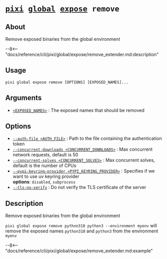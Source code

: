 # <code>[pixi](../../../pixi.md) [global](../../global.md) [expose](../expose.md) remove</code>

## About
Remove exposed binaries from the global environment

--8<-- "docs/reference/cli/pixi/global/expose/remove_extender.md:description"

## Usage
```
pixi global expose remove [OPTIONS] [EXPOSED_NAMES]...
```

## Arguments
- <a id="arg-<EXPOSED_NAMES>" href="#arg-<EXPOSED_NAMES>">`<EXPOSED_NAMES>`</a>
:  The exposed names that should be removed

## Options
- <a id="arg---auth-file" href="#arg---auth-file">`--auth-file <AUTH_FILE>`</a>
:  Path to the file containing the authentication token
- <a id="arg---concurrent-downloads" href="#arg---concurrent-downloads">`--concurrent-downloads <CONCURRENT_DOWNLOADS>`</a>
:  Max concurrent network requests, default is 50
- <a id="arg---concurrent-solves" href="#arg---concurrent-solves">`--concurrent-solves <CONCURRENT_SOLVES>`</a>
:  Max concurrent solves, default is the number of CPUs
- <a id="arg---pypi-keyring-provider" href="#arg---pypi-keyring-provider">`--pypi-keyring-provider <PYPI_KEYRING_PROVIDER>`</a>
:  Specifies if we want to use uv keyring provider
<br>**options**: `disabled`, `subprocess`
- <a id="arg---tls-no-verify" href="#arg---tls-no-verify">`--tls-no-verify`</a>
:  Do not verify the TLS certificate of the server

## Description
Remove exposed binaries from the global environment

`pixi global expose remove python310 python3 --environment myenv` will remove the exposed names `python310` and `python3` from the environment `myenv`


--8<-- "docs/reference/cli/pixi/global/expose/remove_extender.md:example"
